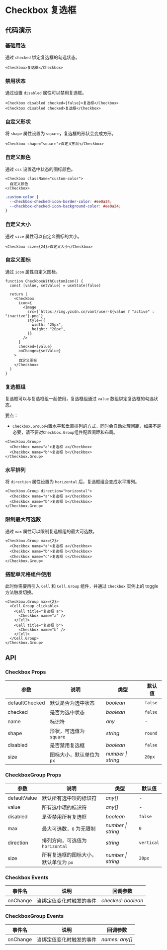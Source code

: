 # Checkbox 复选框


## 代码演示

### 基础用法

通过 `checked` 绑定复选框的勾选状态。

```tsx
<Checkbox>复选框</Checkbox>
```

### 禁用状态

通过设置 `disabled` 属性可以禁用复选框。

```tsx
<Checkbox disabled checked={false}>复选框</Checkbox>
<Checkbox disabled checked>复选框</Checkbox>
```

### 自定义形状

将 `shape` 属性设置为 `square`，复选框的形状会变成方形。

```tsx
<Checkbox shape="square">自定义形状</Checkbox>
```

### 自定义颜色

通过 `css` 设置选中状态的图标颜色。

```tsx
<Checkbox className="custom-color">
  自定义颜色
</Checkbox>
```

```scss
.custom-color {
  --checkbox-checked-icon-border-color: #ee0a24;
  --checkbox-checked-icon-background-color: #ee0a24;
}
```

### 自定义大小

通过 `size` 属性可以自定义图标的大小。

```tsx
<Checkbox size={24}>自定义大小</Checkbox>
```

### 自定义图标

通过 `icon` 属性自定义图标。

```tsx
function CheckboxWithCustomIcon() {
  const [value, setValue] = useState(false)

  return (
    <Checkbox
      icon={
        <Image
          src={`https://img.yzcdn.cn/vant/user-${value ? "active" : "inactive"}.png`}
          style={{
            width: "25px",
            height: "20px",
          }}
        />
      }
      checked={value}
      onChange={setValue}
    >
      自定义图标
    </Checkbox>
  )
}
```

### 复选框组

复选框可以与复选框组一起使用，复选框组通过 `value` 数组绑定复选框的勾选状态。

要点：
- `Checkbox.Group`内置水平和垂直排列的方式，同时会自动处理间距，如果不是必要，请不要对`Checkbox.Group`组件配置间距和布局。

```tsx
<Checkbox.Group>
  <Checkbox name="a">复选框 a</Checkbox>
  <Checkbox name="b">复选框 b</Checkbox>
</Checkbox.Group>
```

### 水平排列

将 `direction` 属性设置为 `horizontal` 后，复选框组会变成水平排列。

```tsx
<Checkbox.Group direction="horizontal">
  <Checkbox name="a">复选框 a</Checkbox>
  <Checkbox name="b">复选框 b</Checkbox>
</Checkbox.Group>
```

### 限制最大可选数

通过 `max` 属性可以限制复选框组的最大可选数。

```tsx
<Checkbox.Group max={2}>
  <Checkbox name="a">复选框 a</Checkbox>
  <Checkbox name="b">复选框 b</Checkbox>
  <Checkbox name="c">复选框 c</Checkbox>
</Checkbox.Group>
```

### 搭配单元格组件使用

此时你需要再引入 `Cell` 和 `Cell.Group` 组件，并通过 `Checkbox` 实例上的 toggle 方法触发切换。

```tsx
<Checkbox.Group max={2}>
  <Cell.Group clickable>
    <Cell title="复选框 a">
      <Checkbox name="a" />
    </Cell>
    <Cell title="复选框 b">
      <Checkbox name="b" />
    </Cell>
  </Cell.Group>
</Checkbox.Group>
```

## API

### Checkbox Props

| 参数           | 说明                      | 类型               | 默认值    |
| -------------- | ------------------------- | ------------------ | --------- |
| defaultChecked | 默认是否为选中状态            | _boolean_          | `false`   |
| checked        | 是否为选中状态            | _boolean_          | `false`   |
| name           | 标识符                    | _any_              | -         |
| shape          | 形状，可选值为 `square`   | _string_           | `round`   |
| disabled       | 是否禁用复选框            | _boolean_          | `false`   |
| size      | 图标大小，默认单位为 `px` | _number \| string_ | `20px`    |

### CheckboxGroup Props

| 参数 | 说明 | 类型 | 默认值 |
| --- | --- | --- | --- |
| defaultValue | 默认所有选中项的标识符 | _any[]_  | -   |
| value | 所有选中项的标识符 | _any[]_ | - |
| disabled | 是否禁用所有复选框 | _boolean_ | `false` |
| max | 最大可选数，`0` 为无限制 | _number \| string_ | `0` |
| direction | 排列方向，可选值为 `horizontal` | _string_ | `vertical` |
| size | 所有复选框的图标大小，默认单位为 `px` | _number \| string_ | `20px` |

### Checkbox Events

| 事件名 | 说明                     | 回调参数            |
| ------ | ------------------------ | ------------------- |
| onChange | 当绑定值变化时触发的事件 | _checked: boolean_  |

### CheckboxGroup Events

| 事件名 | 说明                     | 回调参数       |
| ------ | ------------------------ | -------------- |
| onChange | 当绑定值变化时触发的事件 | _names: any[]_ |